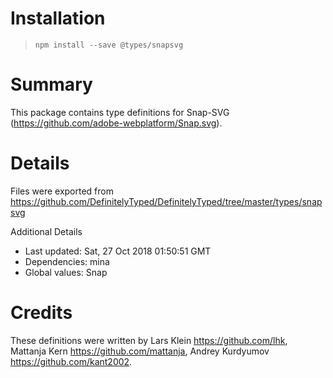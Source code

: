 # Installation
> `npm install --save @types/snapsvg`

# Summary
This package contains type definitions for Snap-SVG (https://github.com/adobe-webplatform/Snap.svg).

# Details
Files were exported from https://github.com/DefinitelyTyped/DefinitelyTyped/tree/master/types/snapsvg

Additional Details
 * Last updated: Sat, 27 Oct 2018 01:50:51 GMT
 * Dependencies: mina
 * Global values: Snap

# Credits
These definitions were written by Lars Klein <https://github.com/lhk>, Mattanja Kern <https://github.com/mattanja>, Andrey Kurdyumov <https://github.com/kant2002>.

